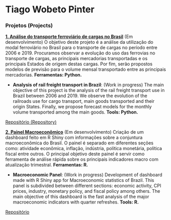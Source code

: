 # Tiago Wobeto Pinter

### Projetos (Projects)

 **[1. Análise do transporte ferroviário de cargas no Brasil](https://github.com/twpinter/Projeto-Ferrovias/blob/master/Ferrovias-pandas.ipynb)**
(Em desenvolvimento) O objetivo deste projeto é a análise da utilização do modal ferroviário no Brasil para o transporte de cargas no período entre 2006 e 2019. Procuramos observar a evolução do uso das ferrovias no transporte de cargas, as principais mercadorias transportadas e os principais Estados de origem destas cargas. Por fim, serão propostos modelos de previsão para o volume mensal transportado entre as principais mercadorias. **Ferramentas: Python.**
 
- **Analysis of rail freight transport in Brazil**: (Work in progress) The main objective of this project is the analysis of the rail freight transport use in Brazil between 2006 and 2019. We observe the evolution of the railroads use for cargo transport, main goods transported and their origin States. Finally, we propose forecast models for the monthly volume transported among the main goods. **Tools: Python.** 

[Repositório (Repository)](https://github.com/twpinter/Projeto-Ferrovias)

**[2. Painel Macroeconômico](https://twpinter.shinyapps.io/Teste/)**
(Em desenvolvimento) Criação de um dashboard feito em R Shiny com informações sobre a conjuntura macroeconômica do Brasil. O painel é separado em diferentes seções como: atividade econômica, inflação, indústria, política monetária, política fiscal entre outros. O principal objetivo deste painel é servir como ferramenta de análise rápida sobre os principais indicadores macro com atualização trimestral.
**Ferramentas: R.**

- **Macroeconomic Panel**: (Work in progress) Development of dashboard made with R Shiny app for Macroeconomic statistics of Brazil. This panel is subdivided between different sections: economic activity, CPI prices, industry, monetary policy, and fiscal policy among others. The main objective of this dashboard is the fast analysis of the major macroeconomic indicators with quarter refreshes. **Tools: R.**

[Repositório](https://github.com/twpinter/Projeto-Painel-Macroeconomia)
